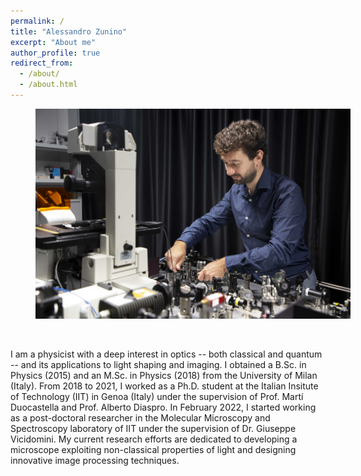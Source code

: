 ```yaml
---
permalink: /
title: "Alessandro Zunino"
excerpt: "About me"
author_profile: true
redirect_from: 
  - /about/
  - /about.html
---
```


<figure style="width: 100%" class="align-center-custom">
<img src='/images/Alessandro_Zunino_Lab.jpg'>
</figure>

<br>

I am a physicist with a deep interest in optics -- both classical and quantum -- and its applications to light shaping and imaging. I obtained a B.Sc. in Physics (2015) and an M.Sc. in Physics (2018) from the University of Milan (Italy). From 2018 to 2021, I worked as a Ph.D. student at the Italian Insitute of Technology (IIT) in Genoa (Italy) under the supervision of Prof. Martí Duocastella and Prof. Alberto Diaspro. In February 2022, I started working as a post-doctoral researcher in the Molecular Microscopy and Spectroscopy laboratory of IIT under the supervision of Dr. Giuseppe Vicidomini. My current research efforts are dedicated to developing a microscope exploiting non-classical properties of light and designing innovative image processing techniques.
